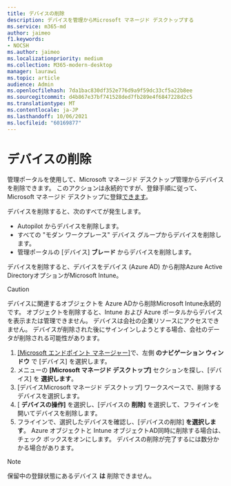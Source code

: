 ```yaml
---
title: デバイスの削除
description: デバイスを管理からMicrosoft マネージド デスクトップする
ms.service: m365-md
author: jaimeo
f1.keywords:
- NOCSH
ms.author: jaimeo
ms.localizationpriority: medium
ms.collection: M365-modern-desktop
manager: laurawi
ms.topic: article
audience: Admin
ms.openlocfilehash: 7da1bac830df352e776d9a9f59dc33cf5a22b8ee
ms.sourcegitcommit: d4b867e37bf741528ded7fb289e4f6847228d2c5
ms.translationtype: MT
ms.contentlocale: ja-JP
ms.lasthandoff: 10/06/2021
ms.locfileid: "60169877"
---
```

# <a name="remove-devices"></a>デバイスの削除

管理ポータルを使用して、Microsoft マネージド デスクトップ管理からデバイスを削除できます。 このアクションは永続的ですが、登録手順に従って、Microsoft マネージド デスクトップに登録[できます](../get-started/register-devices-self.md)。

デバイスを削除すると、次のすべてが発生します。

- Autopilot からデバイスを削除します。
- すべての "モダン ワークプレース" デバイス グループからデバイスを削除します。
- 管理ポータルの [デバイス] **ブレード** からデバイスを削除します。

デバイスを削除すると、デバイスをデバイス (Azure AD) から削除Azure Active DirectoryオプションがMicrosoft Intune。
 
> [!CAUTION]
> デバイスに関連するオブジェクトを Azure ADから削除Microsoft Intune永続的です。 オブジェクトを削除すると、Intune および Azure ポータルからデバイスを表示または管理できません。 デバイスは会社の企業リソースにアクセスできません。 デバイスが削除された後にサインインしようとする場合、会社のデータが削除される可能性があります。

1. [[Microsoft エンドポイント マネージャー]](https://endpoint.microsoft.com/)で、左側 **のナビゲーション ウィンドウ** で [デバイス] を選択します。
2. メニューの **[Microsoft マネージド デスクトップ]** セクションを探し、[デバイス] を **選択します**。
3. [デバイスMicrosoft マネージド デスクトップ] ワークスペースで、削除するデバイスを選択します。
4. [ **デバイスの操作]** を選択し、[デバイスの **削除]** を選択して、フライインを開いてデバイスを削除します。
5. フライインで、選択したデバイスを確認し、[デバイスの削除] **を選択します**。 Azure オブジェクトと Intune オブジェクトAD同時に削除する場合は、チェック ボックスをオンにします。 デバイスの削除が完了するには数分かかる場合があります。

> [!NOTE]
> 保留中の登録状態にあるデバイス **は** 削除できません。